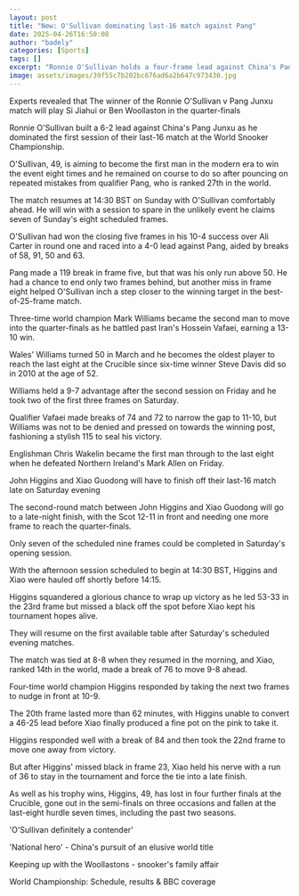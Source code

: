 ```yaml
---
layout: post
title: "New: O'Sullivan dominating last-16 match against Pang"
date: 2025-04-26T16:50:08
author: "badely"
categories: [Sports]
tags: []
excerpt: "Ronnie O'Sullivan holds a four-frame lead against China's Pang Junxu after dominating the first session of their last-16 tie at the 2025 World Champio"
image: assets/images/39f55c7b202bc676ad6a2b647c973430.jpg
---
```


Experts revealed that The winner of the Ronnie O'Sullivan v Pang Junxu match will play Si Jiahui or Ben Woollaston in the quarter-finals

Ronnie O'Sullivan built a 6-2 lead against China's Pang Junxu as he dominated the first session of their last-16 match at the World Snooker Championship.

O'Sullivan, 49, is aiming to become the first man in the modern era to win the event eight times and he remained on course to do so after pouncing on repeated mistakes from qualifier Pang, who is ranked 27th in the world.

The match resumes at 14:30 BST on Sunday with O'Sullivan comfortably ahead. He will win with a session to spare in the unlikely event he claims seven of Sunday's eight scheduled frames.

O'Sullivan had won the closing five frames in his 10-4 success over Ali Carter in round one and raced into a 4-0 lead against Pang, aided by breaks of 58, 91, 50 and 63.

Pang made a 119 break in frame five, but that was his only run above 50. He had a chance to end only two frames behind, but another miss in frame eight helped O'Sullivan inch a step closer to the winning target in the best-of-25-frame match.

Three-time world champion Mark Williams became the second man to move into the quarter-finals as he battled past Iran's Hossein Vafaei, earning a 13-10 win.

Wales' Williams turned 50 in March and he becomes the oldest player to reach the last eight at the Crucible since six-time winner Steve Davis did so in 2010 at the age of 52.

Williams held a 9-7 advantage after the second session on Friday and he took two of the first three frames on Saturday.

Qualifier Vafaei made breaks of 74 and 72 to narrow the gap to 11-10, but Williams was not to be denied and pressed on towards the winning post, fashioning a stylish 115 to seal his victory.

Englishman Chris Wakelin became the first man through to the last eight when he defeated Northern Ireland's Mark Allen on Friday.

John Higgins and Xiao Guodong will have to finish off their last-16 match late on Saturday evening

The second-round match between John Higgins and Xiao Guodong will go to a late-night finish, with the Scot 12-11 in front and needing one more frame to reach the quarter-finals.

Only seven of the scheduled nine frames could be completed in Saturday's opening session.

With the afternoon session scheduled to begin at 14:30 BST, Higgins and Xiao were hauled off shortly before 14:15.

Higgins squandered a glorious chance to wrap up victory as he led 53-33 in the 23rd frame but missed a black off the spot before Xiao kept his tournament hopes alive.

They will resume on the first available table after Saturday's scheduled evening matches.

The match was tied at 8-8 when they resumed in the morning, and Xiao, ranked 14th in the world, made a break of 76 to move 9-8 ahead.

Four-time world champion Higgins responded by taking the next two frames to nudge in front at 10-9.

The 20th frame lasted more than 62 minutes, with Higgins unable to convert a 46-25 lead before Xiao finally produced a fine pot on the pink to take it.

Higgins responded well with a break of 84 and then took the 22nd frame to move one away from victory.

But after Higgins' missed black in frame 23, Xiao held his nerve with a run of 36 to stay in the tournament and force the tie into a late finish.

As well as his trophy wins, Higgins, 49, has lost in four further finals at the Crucible, gone out in the semi-finals on three occasions and fallen at the last-eight hurdle seven times, including the past two seasons.

'O'Sullivan definitely a contender'

'National hero' - China's pursuit of an elusive world title

Keeping up with the Woollastons - snooker's family affair

World Championship: Schedule, results & BBC coverage

